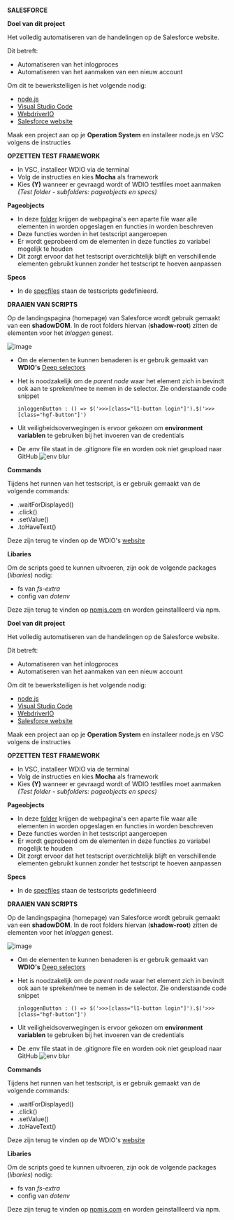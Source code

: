 **SALESFORCE**


**Doel van dit project**

Het volledig automatiseren van de handelingen op de Salesforce website.

Dit betreft:
- Automatiseren van het inlogproces
- Automatiseren van het aanmaken van een nieuw account

Om dit te bewerkstelligen is het volgende nodig:
- [node.js](https://nodejs.org/en)
- [Visual Studio Code](https://code.visualstudio.com/)
- [WebdriverIO](https://webdriver.io/)
- [Salesforce website](https://www.salesforce.com/nl/)


Maak een project aan op je **Operation System** en installeer node.js en VSC volgens de instructies

**OPZETTEN TEST FRAMEWORK**
- In VSC, installeer WDIO via de terminal
- Volg de instructies en kies **Mocha** als framework
- Kies **(Y)** wanneer er gevraagd wordt of WDIO testfiles moet aanmaken _(Test folder - subfolders: pageobjects en specs)_

**Pageobjects**

- In deze [folder](https://github.com/Jeffrey-Jongkees/Salesforce/tree/testing/test/pageobjects) krijgen de webpagina's een aparte file waar alle elementen in worden opgeslagen en functies in worden beschreven
- Deze functies worden in het testscript aangeroepen
- Er wordt geprobeerd om de elementen in deze functies zo variabel mogelijk te houden
- Dit zorgt ervoor dat het testscript overzichtelijk blijft en verschillende elementen gebruikt kunnen zonder het testscript te hoeven aanpassen

**Specs**
- In de [specfiles](https://github.com/Jeffrey-Jongkees/Salesforce/tree/testing/test/specs) staan de testscripts gedefinieerd.
  

**DRAAIEN VAN SCRIPTS**

Op de landingspagina (homepage) van Salesforce wordt gebruik gemaakt van een **shadowDOM**.
In de root folders hiervan (**shadow-root**) zitten de elementen voor het _Inloggen_ genest.

![image](https://github.com/Jeffrey-Jongkees/Salesforce/assets/135017230/796c4018-09ed-4115-8457-c59390690132)

- Om de elementen te kunnen benaderen is er gebruik gemaakt van **WDIO's** [Deep selectors](https://webdriver.io/docs/selectors/#deep-selectors)
- Het is noodzakelijk om de _parent node_ waar het element zich in bevindt ook aan te spreken/mee te nemen in de selector. Zie onderstaande code snippet

      inloggenButton : () => $('>>>[class="l1-button login"]').$('>>>[class="hgf-button"]')


- Uit veiligheidsoverwegingen is ervoor gekozen om **environment variablen** te gebruiken bij het invoeren van de credentials
- De .env file staat in de .gitignore file en worden ook niet geupload naar GitHub
![env blur](https://github.com/Jeffrey-Jongkees/Salesforce/assets/135017230/c09206ef-29a3-4315-93c3-86176dcda067)

**Commands**

Tijdens het runnen van het testscript, is er gebruik gemaakt van de volgende commands:
- .waitForDisplayed()
- .click()
- .setValue()
- .toHaveText()

Deze zijn terug te vinden op de WDIO's [website](https://webdriver.io/docs/api/element)

**Libaries**

Om de scripts goed te kunnen uitvoeren, zijn ook de volgende packages (_libaries_) nodig:
- fs van _fs-extra_
- config van _dotenv_

Deze zijn terug te vinden op [npmjs.com](https://www.npmjs.com/) en worden geinstallleerd via npm.



  

**Doel van dit project**

Het volledig automatiseren van de handelingen op de Salesforce website.

Dit betreft:
- Automatiseren van het inlogproces
- Automatiseren van het aanmaken van een nieuw account

Om dit te bewerkstelligen is het volgende nodig:
- [node.js](https://nodejs.org/en)
- [Visual Studio Code](https://code.visualstudio.com/)
- [WebdriverIO](https://webdriver.io/)
- [Salesforce website](https://www.salesforce.com/nl/)


Maak een project aan op je **Operation System** en installeer node.js en VSC volgens de instructies

**OPZETTEN TEST FRAMEWORK**
- In VSC, installeer WDIO via de terminal
- Volg de instructies en kies **Mocha** als framework
- Kies **(Y)** wanneer er gevraagd wordt of WDIO testfiles moet aanmaken _(Test folder - subfolders: pageobjects en specs)_

**Pageobjects**

- In deze [folder](https://github.com/Jeffrey-Jongkees/Salesforce/tree/testing/test/pageobjects) krijgen de webpagina's een aparte file waar alle elementen in worden opgeslagen en functies in worden beschreven
- Deze functies worden in het testscript aangeroepen
- Er wordt geprobeerd om de elementen in deze functies zo variabel mogelijk te houden
- Dit zorgt ervoor dat het testscript overzichtelijk blijft en verschillende elementen gebruikt kunnen zonder het testscript te hoeven aanpassen

**Specs**
- In de [specfiles](https://github.com/Jeffrey-Jongkees/Salesforce/tree/testing/test/specs) staan de testscripts gedefinieerd
  

**DRAAIEN VAN SCRIPTS**

Op de landingspagina (homepage) van Salesforce wordt gebruik gemaakt van een **shadowDOM**.
In de root folders hiervan (**shadow-root**) zitten de elementen voor het _Inloggen_ genest.

![image](https://github.com/Jeffrey-Jongkees/Salesforce/assets/135017230/796c4018-09ed-4115-8457-c59390690132)

- Om de elementen te kunnen benaderen is er gebruik gemaakt van **WDIO's** [Deep selectors](https://webdriver.io/docs/selectors/#deep-selectors)
- Het is noodzakelijk om de _parent node_ waar het element zich in bevindt ook aan te spreken/mee te nemen in de selector. Zie onderstaande code snippet

      inloggenButton : () => $('>>>[class="l1-button login"]').$('>>>[class="hgf-button"]')


- Uit veiligheidsoverwegingen is ervoor gekozen om **environment variablen** te gebruiken bij het invoeren van de credentials
- De .env file staat in de .gitignore file en worden ook niet geupload naar GitHub
![env blur](https://github.com/Jeffrey-Jongkees/Salesforce/assets/135017230/c09206ef-29a3-4315-93c3-86176dcda067)

**Commands**

Tijdens het runnen van het testscript, is er gebruik gemaakt van de volgende commands:
- .waitForDisplayed()
- .click()
- .setValue()
- .toHaveText()

Deze zijn terug te vinden op de WDIO's [website](https://webdriver.io/docs/api/element)

**Libaries**

Om de scripts goed te kunnen uitvoeren, zijn ook de volgende packages (_libaries_) nodig:
- fs van _fs-extra_
- config van _dotenv_

Deze zijn terug te vinden op [npmjs.com](https://www.npmjs.com/) en worden geinstallleerd via npm.